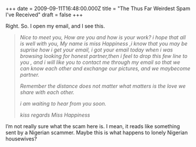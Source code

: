 +++
date = 2009-09-11T16:48:00.000Z
title = "The Thus Far Weirdest Spam I&#039;ve Received"
draft = false
+++


<div><p>Right. So. I open my email, and I see this.</p>
<blockquote>
<p><em>Nice to meet you,</em>
<em>How are you and how is your work? i hope that all is well with you, My name is miss Happiness ,i know that you may be suprise how i get your email, i got your email today when i was browsing looking for honest partner,then i feel to drop this few line to you , and  i will like you to contact me through my email so that we can know each other and exchange our pictures, and we maybecome partner.</em></p>
<p><em>Remember the distance does not matter what matters is the love we share with each other.</em></p>
<p><em>i am waiting  to hear from you soon.</em></p>
<p><em>kiss regards Miss Happiness</em></p>
</blockquote>
<p>I&#8217;m not really sure what the scam here is. I mean, it reads like something sent by a Nigerian scammer. Maybe this is what happens to lonely Nigerian housewives?</p></div>